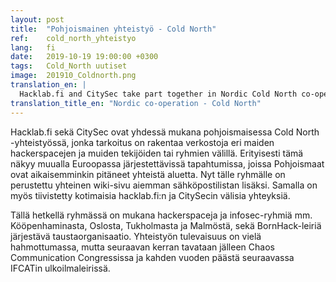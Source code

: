 ```yaml
---
layout: post
title:  "Pohjoismainen yhteistyö - Cold North"
ref:    cold_north_yhteistyo
lang:   fi
date:   2019-10-19 19:00:00 +0300
tags:   Cold_North uutiset
image:  201910_Coldnorth.png
translation_en: |
  Hacklab.fi and CitySec take part together in Nordic Cold North co-operation, which aims to build networks between hackerspaces and other groups or makers in Nordic countries. This will especially show in events held elsewhere in Europe, where the Nordic groups have previously kept together a shared area. Now this group has a brand new wiki site in addition of the previously existing mailing list. Consequently, connections between hacklab.fi and CitySec have also been tightened.
translation_title_en: "Nordic co-operation - Cold North"
---
```

Hacklab.fi sekä CitySec ovat yhdessä mukana pohjoismaisessa Cold North -yhteistyössä, jonka tarkoitus on rakentaa verkostoja eri maiden hackerspacejen ja muiden tekijöiden tai ryhmien välillä. Erityisesti tämä näkyy muualla Euroopassa järjestettävissä tapahtumissa, joissa Pohjoismaat ovat aikaisemminkin pitäneet yhteistä aluetta. Nyt tälle ryhmälle on perustettu yhteinen wiki-sivu aiemman sähköpostilistan lisäksi. Samalla on myös tiivistetty kotimaisia hacklab.fi:n ja CitySecin välisia yhteyksiä.

Tällä hetkellä ryhmässä on mukana hackerspaceja ja infosec-ryhmiä mm. Kööpenhaminasta, Oslosta, Tukholmasta ja Malmöstä, sekä BornHack-leiriä järjestävä taustaorganisaatio. Yhteistyön tulevaisuus on vielä hahmottumassa, mutta seuraavan kerran tavataan jälleen Chaos Communication Congressissa ja kahden vuoden päästä seuraavassa IFCATin ulkoilmaleirissä.